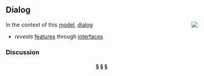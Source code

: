 ## Dialog

<img src="https://rawgithub.com/nikboyd/sample-domain/master/images/dialog.svg" align="right"/>

In the context of this [model](../README.md), [dialog](https://github.com/nikboyd/sample-domain/blob/master/topics/dialog.md)

* <i>reveals</i> [features](https://github.com/nikboyd/sample-domain/blob/master/topics/feature.md) through [interfaces](https://github.com/nikboyd/sample-domain/blob/master/topics/interface.md)

### Discussion



<h4 align="center"><b>&sect; &sect; &sect;</b></h4>
